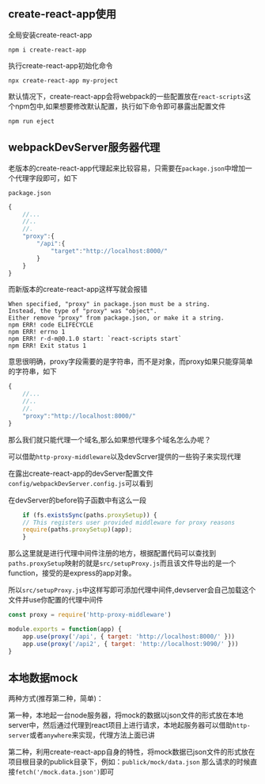 
## create-react-app使用

全局安装create-react-app

```
npm i create-react-app
```

执行create-react-app初始化命令

```
npx create-react-app my-project
```

默认情况下，create-react-app会将webpack的一些配置放在`react-scripts`这个npm包中,如果想要修改默认配置，执行如下命令即可暴露出配置文件

```
npm run eject
```


## webpackDevServer服务器代理
老版本的create-react-app代理起来比较容易，只需要在`package.json`中增加一个代理字段即可，如下

`package.json`
```js
{
    //...
    //..
    //.
    "proxy":{
        "/api":{
            "target":"http://localhost:8000/"
        }
    }
}
```

而新版本的create-react-app这样写就会报错

```shell
When specified, "proxy" in package.json must be a string.
Instead, the type of "proxy" was "object".
Either remove "proxy" from package.json, or make it a string.
npm ERR! code ELIFECYCLE
npm ERR! errno 1
npm ERR! r-d-m@0.1.0 start: `react-scripts start`
npm ERR! Exit status 1
```

意思很明确，proxy字段需要的是字符串，而不是对象，而proxy如果只能穿简单的字符串，如下

```js
{
    //...
    //..
    //.
    "proxy":"http://localhost:8000/"
}
```

那么我们就只能代理一个域名,那么如果想代理多个域名怎么办呢？

可以借助`http-proxy-middleware`以及devScrver提供的一些钩子来实现代理

在露出create-react-app的devServer配置文件`config/webpackDevServer.config.js`可以看到

在devServer的before钩子函数中有这么一段

```js
    if (fs.existsSync(paths.proxySetup)) {
    // This registers user provided middleware for proxy reasons
    require(paths.proxySetup)(app);
    }
```
那么这里就是进行代理中间件注册的地方，根据配置代码可以查找到`paths.proxySetup`映射的就是`src/setupProxy.js`而且该文件导出的是一个function，接受的是express的app对象。

所以`src/setupProxy.js`中这样写即可添加代理中间件,devserver会自己加载这个文件并use你配置的代理中间件

```js
const proxy = require('http-proxy-middleware')

module.exports = function(app) {
    app.use(proxy('/api', { target: 'http://localhost:8000/' }))
    app.use(proxy('/api2', { target: 'http://localhost:9090/' }))
}


```


## 本地数据mock

两种方式(推荐第二种，简单)：

第一种，本地起一台node服务器，将mock的数据以json文件的形式放在本地server中，然后通过代理到react项目上进行请求，本地起服务器可以借助`http-server`或者`anywhere`来实现，代理方法上面已讲

第二种，利用create-react-app自身的特性，将mock数据已json文件的形式放在项目根目录的publick目录下，例如：`publick/mock/data.json`
那么请求的时候直接`fetch('/mock.data.json')`即可



